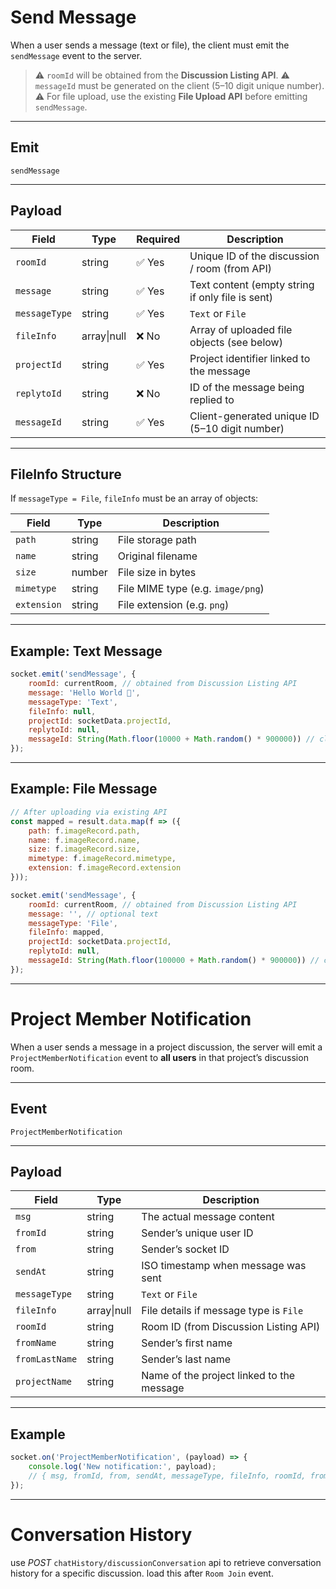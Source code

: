 # Send Message

When a user sends a message (text or file), the client must emit the `sendMessage` event to the server.

> ⚠️ `roomId` will be obtained from the **Discussion Listing API**.
> ⚠️ `messageId` must be generated on the client (5–10 digit unique number).
> ⚠️ For file upload, use the existing **File Upload API** before emitting `sendMessage`.

---

## Emit

`sendMessage`

---

## Payload

| Field         | Type        | Required | Description                                      |
| ------------- | ----------- | -------- | ------------------------------------------------ |
| `roomId`      | string      | ✅ Yes    | Unique ID of the discussion / room (from API)    |
| `message`     | string      | ✅ Yes    | Text content (empty string if only file is sent) |
| `messageType` | string      | ✅ Yes    | `Text` or `File`                                 |
| `fileInfo`    | array\|null | ❌ No     | Array of uploaded file objects (see below)       |
| `projectId`   | string      | ✅ Yes    | Project identifier linked to the message         |
| `replytoId`   | string      | ❌ No     | ID of the message being replied to               |
| `messageId`   | string      | ✅ Yes    | Client-generated unique ID (5–10 digit number)   |

---

## FileInfo Structure

If `messageType = File`, `fileInfo` must be an array of objects:

| Field       | Type   | Description                       |
| ----------- | ------ | --------------------------------- |
| `path`      | string | File storage path                 |
| `name`      | string | Original filename                 |
| `size`      | number | File size in bytes                |
| `mimetype`  | string | File MIME type (e.g. `image/png`) |
| `extension` | string | File extension (e.g. `png`)       |

---

## Example: Text Message

```js
socket.emit('sendMessage', {
    roomId: currentRoom, // obtained from Discussion Listing API
    message: 'Hello World 👋',
    messageType: 'Text',
    fileInfo: null,
    projectId: socketData.projectId,
    replytoId: null,
    messageId: String(Math.floor(10000 + Math.random() * 900000)) // client unique ID
});
```

---

## Example: File Message

```js
// After uploading via existing API
const mapped = result.data.map(f => ({
    path: f.imageRecord.path,
    name: f.imageRecord.name,
    size: f.imageRecord.size,
    mimetype: f.imageRecord.mimetype,
    extension: f.imageRecord.extension
}));

socket.emit('sendMessage', {
    roomId: currentRoom, // obtained from Discussion Listing API
    message: '', // optional text
    messageType: 'File',
    fileInfo: mapped,
    projectId: socketData.projectId,
    replytoId: null,
    messageId: String(Math.floor(100000 + Math.random() * 900000)) // client unique ID
});
```
---

 # Project Member Notification

When a user sends a message in a project discussion, the server will emit a `ProjectMemberNotification` event to **all users** in that project’s discussion room.

---

## Event

`ProjectMemberNotification`

---

## Payload

| Field          | Type        | Description                               |
| -------------- | ----------- | ----------------------------------------- |
| `msg`          | string      | The actual message content                |
| `fromId`       | string      | Sender’s unique user ID                   |
| `from`         | string      | Sender’s socket ID                        |
| `sendAt`       | string      | ISO timestamp when message was sent       |
| `messageType`  | string      | `Text` or `File`                          |
| `fileInfo`     | array\|null | File details if message type is `File`    |
| `roomId`       | string      | Room ID (from Discussion Listing API)     |
| `fromName`     | string      | Sender’s first name                       |
| `fromLastName` | string      | Sender’s last name                        |
| `projectName`  | string      | Name of the project linked to the message |

---

## Example

```js
socket.on('ProjectMemberNotification', (payload) => {
    console.log('New notification:', payload);
    // { msg, fromId, from, sendAt, messageType, fileInfo, roomId, fromName, fromLastName, projectName }
});
```

 ---
# Conversation History
use *POST* `chatHistory/discussionConversation` api to retrieve conversation history for a specific discussion. load this after `Room Join` event.


